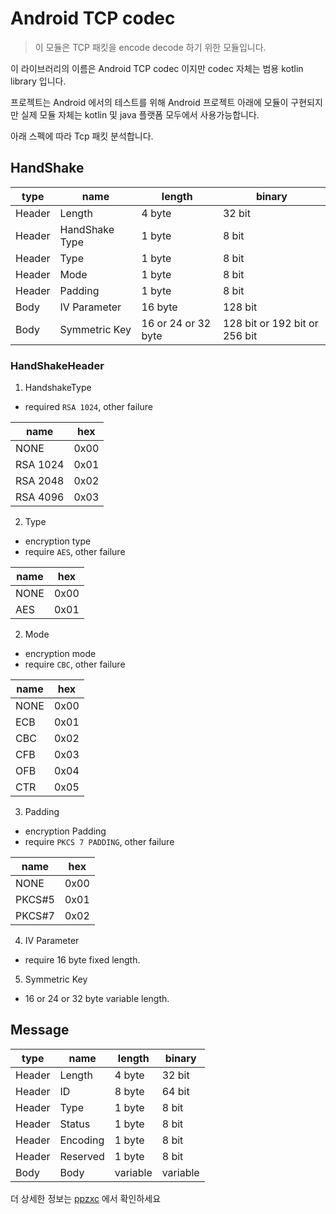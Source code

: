 # Android TCP codec
> 이 모듈은 TCP 패킷을 encode decode 하기 위한 모듈입니다.

이 라이브러리의 이름은 Android TCP codec 이지만 codec 자체는 범용 kotlin library 입니다.

프로젝트는 Android 에서의 테스트를 위해 Android 프로젝트 아래에 모듈이 구현되지만 실제 모듈 자체는 kotlin 및 java 플랫폼 모두에서 사용가능합니다.

아래 스펙에 따라 Tcp 패킷 분석합니다.

## HandShake

| type   | name           | length              | binary                        |
|--------|----------------|---------------------|-------------------------------|
| Header | Length         | 4 byte              | 32 bit                        |
| Header | HandShake Type | 1 byte              | 8 bit                         |
| Header | Type           | 1 byte              | 8 bit                         |
| Header | Mode           | 1 byte              | 8 bit                         |
| Header | Padding        | 1 byte              | 8 bit                         |
| Body   | IV Parameter   | 16 byte             | 128 bit                       |
| Body   | Symmetric Key  | 16 or 24 or 32 byte | 128 bit or 192 bit or 256 bit |


### HandShakeHeader
1. HandshakeType

- required `RSA 1024`, other failure

| name     | hex  |
|----------|------|
| NONE     | 0x00 |
| RSA 1024 | 0x01 |
| RSA 2048 | 0x02 |
| RSA 4096 | 0x03 |

2. Type

- encryption type
- require `AES`, other failure

| name | hex  |
|------|------|
| NONE | 0x00 |
| AES  | 0x01 |

2. Mode

- encryption mode
- require `CBC`, other failure

| name | hex  |
|------|------|
| NONE | 0x00 |
| ECB  | 0x01 |
| CBC  | 0x02 |
| CFB  | 0x03 |
| OFB  | 0x04 |
| CTR  | 0x05 |

3. Padding

- encryption Padding
- require `PKCS 7 PADDING`, other failure

| name   | hex  |
|--------|------|
| NONE   | 0x00 |
| PKCS#5 | 0x01 |
| PKCS#7 | 0x02 |

4. IV Parameter

- require 16 byte fixed length.

5. Symmetric Key

- 16 or 24 or 32 byte variable length.


## Message

| type   | name     | length   | binary   |
|--------|----------|----------|----------|
| Header | Length   | 4 byte   | 32 bit   |
| Header | ID       | 8 byte   | 64 bit   |
| Header | Type     | 1 byte   | 8 bit    |
| Header | Status   | 1 byte   | 8 bit    |
| Header | Encoding | 1 byte   | 8 bit    |
| Header | Reserved | 1 byte   | 8 bit    |
| Body   | Body     | variable | variable |


더 상세한 정보는 [ppzxc](https://github.com/ppzxc/codec) 에서 확인하세요